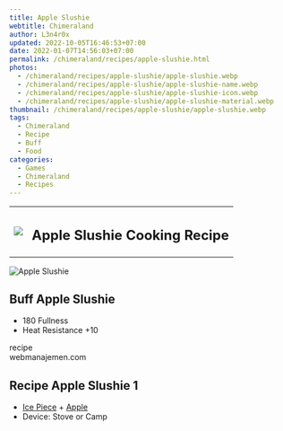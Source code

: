 ```yaml
---
title: Apple Slushie
webtitle: Chimeraland
author: L3n4r0x
updated: 2022-10-05T16:46:53+07:00
date: 2022-01-07T14:56:03+07:00
permalink: /chimeraland/recipes/apple-slushie.html
photos:
  - /chimeraland/recipes/apple-slushie/apple-slushie.webp
  - /chimeraland/recipes/apple-slushie/apple-slushie-name.webp
  - /chimeraland/recipes/apple-slushie/apple-slushie-icon.webp
  - /chimeraland/recipes/apple-slushie/apple-slushie-material.webp
thumbnail: /chimeraland/recipes/apple-slushie/apple-slushie.webp
tags:
  - Chimeraland
  - Recipe
  - Buff
  - Food
categories:
  - Games
  - Chimeraland
  - Recipes
---
```


<section id="bootstrap-wrapper"><link rel="stylesheet" href="https://cdn.statically.io/gh/dimaslanjaka/Web-Manajemen/40ac3225/css/bootstrap-4.5-wrapper.css"/><div class="row mb-2"><div class="col-md-12 mb-2"><table class="table" id="post-info"><tbody><tr><td><img class="d-inline-block me-2" src="/chimeraland/recipes/apple-slushie/apple-slushie-icon.webp" width="auto" height="auto"/></td><td><h1 class="fs-5">Apple Slushie Cooking Recipe</h1></td></tr></tbody></table></div></div><div class="card mb-2"><div class="row g-0"><div class="col-sm-4 position-relative mb-2"><img src="/chimeraland/recipes/apple-slushie/apple-slushie-material.webp" class="card-img fit-cover w-100 h-100" alt="Apple Slushie" data-fancybox="true"/></div><div class="col-sm-8 mb-2"><div class="card-body"><h2 class="card-title fs-5">Buff Apple Slushie</h2><div class="card-text"><ul><li>180 Fullness</li><li>Heat Resistance +10</li></ul></div><span class="badge rounded-pill bg-dark">recipe</span></div><div class="card-footer text-end text-muted">webmanajemen.com</div></div></div></div><div class="row mb-2"><div class="col-12 col-lg-6 recipe-item mb-2"><div class="card"><div class="card-body"><h2 class="card-title fs-5">Recipe Apple Slushie 1</h2><div class="card-text"><ul><li><a class="text-decoration-none" href="/chimeraland/materials/ice-piece.html">Ice Piece</a><span> + </span><a class="text-decoration-none" href="/chimeraland/materials/apple.html">Apple</a></li><li>Device: Stove or Camp</li></ul></div></div></div></div></div></section>